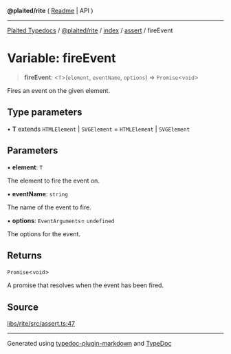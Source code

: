 **@plaited/rite** ( [Readme](../../../../README.md) \| API )

***

[Plaited Typedocs](../../../../../../modules.md) / [@plaited/rite](../../../../modules.md) / [index](../../../README.md) / [assert](../README.md) / fireEvent

# Variable: fireEvent

> **fireEvent**: \<`T`\>(`element`, `eventName`, `options`) => `Promise`\<`void`\>

Fires an event on the given element.

## Type parameters

▪ **T** extends `HTMLElement` \| `SVGElement` = `HTMLElement` \| `SVGElement`

## Parameters

▪ **element**: `T`

The element to fire the event on.

▪ **eventName**: `string`

The name of the event to fire.

▪ **options**: `EventArguments`= `undefined`

The options for the event.

## Returns

`Promise`\<`void`\>

A promise that resolves when the event has been fired.

## Source

[libs/rite/src/assert.ts:47](https://github.com/plaited/plaited/blob/d85458a/libs/rite/src/assert.ts#L47)

***

Generated using [typedoc-plugin-markdown](https://www.npmjs.com/package/typedoc-plugin-markdown) and [TypeDoc](https://typedoc.org/)
